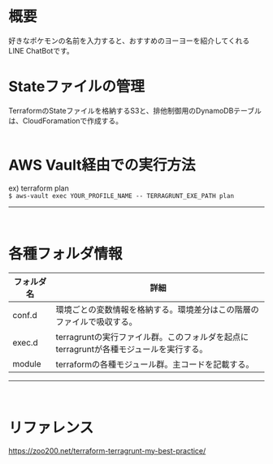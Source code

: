 # 概要
好きなポケモンの名前を入力すると、おすすめのヨーヨーを紹介してくれるLINE ChatBotです。
<br>

# Stateファイルの管理
TerraformのStateファイルを格納するS3と、排他制御用のDynamoDBテーブルは、CloudForamationで作成する。  
<br>

# AWS Vault経由での実行方法  
ex) terraform plan
<br>
`$ aws-vault exec YOUR_PROFILE_NAME -- TERRAGRUNT_EXE_PATH plan`  
***
<br>

# 各種フォルダ情報
|フォルダ名|詳細
| ------------------ | ------------------ |
|conf.d|環境ごとの変数情報を格納する。環境差分はこの階層のファイルで吸収する。|
|exec.d|terragruntの実行ファイル群。このフォルダを起点にterragruntが各種モジュールを実行する。|
|module|terraformの各種モジュール群。主コードを記載する。|
***
<br>

# リファレンス
https://zoo200.net/terraform-terragrunt-my-best-practice/
